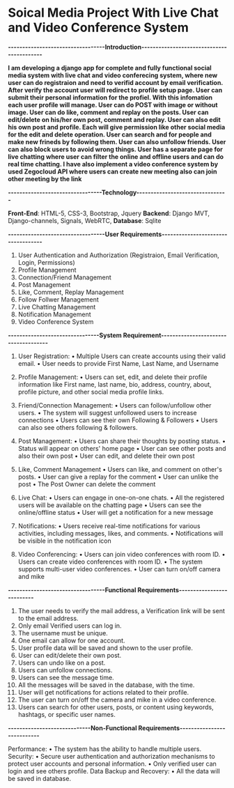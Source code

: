 # Soical Media Project With Live Chat and Video Conference System


**----------------------------------Introduction------------------------------------------**

**I am developing a django app for complete and fully functional social  media system with live chat and video conferecing system, where new user can do registraion and need to 
verifid account by email verification.  After verify the account user will redirect to profile setup page. User can submit their personal information for the profiel. With this
infomation each user profile will manage. User can do POST with image or without image. User can do like, comment and replay on the posts. User can edit/delete on his/her own 
post, comment and replay. User can also edit his own post and profile. Each will give permission like other social media for the edit and delete operation. User can search and for 
people and make new frineds by following them. User can also unfollow friends. User can also block users to avoid wrong things. User has a separate page for live chatting where 
user can filter the online and offline users and can do real time chatting. I have also implement a video conference system by used Zegocloud API where users can create new meeting
also can join other meeting by the link**




**---------------------------------Technology--------------------------------**

**Front-End**: HTML-5, CSS-3, Bootstrap, Jquery
**Backend**: Django MVT, Django-channels, Signals, WebRTC,
**Database**: Sqlite





**----------------------------------User Requirements-----------------------------------**

1.	User Authentication and Authorization (Registraion, Email Verification, Login, Permissions)
2.	Profile Management
3.	Connection/Friend Management
4.	Post Management
5.	Like, Comment, Replay Management
6.	Follow Follwer Management
7.	Live Chatting Management
8.	Notification Management
9.	Video Conference System



**--------------------------------System Requirement-------------------------------------**

1.	User Registration:
•	Multiple Users can create accounts using their valid email.
•	User needs to provide First Name, Last Name, and Username
2.	Profile Management:
•	Users can set, edit, and delete their profile information like First name, last name, bio, address, country, about, profile picture, and other social media profile links.
3.	Friend/Connection Management:
•	Users can follow/unfollow other users.
•	The system will suggest unfollowed users to increase connections
•	Users can see their own Following & Followers
•	Users can also see others following & followers.
4.	Post Management:
•	Users can share their thoughts by posting status.
•	Status will appear on others' home page
•	User can see other posts and also their own post
•	User can edit, and delete their own post

5.	Like, Comment Management
•	Users can like, and comment on other's posts.
•	User can give a replay for the comment
•	User can unlike the post
•	The Post Owner can delete the comment
6.	Live Chat:
•	Users can engage in one-on-one chats.
•	All the registered users will be available on the chatting page
•	Users can see the online/offline status
•	User will get a notification for a new message

7.	Notifications:
•	Users receive real-time notifications for various activities, including messages, likes, and comments.
•	Notifications will be visible in the notification icon

8.	Video Conferencing:
•	Users can join video conferences with room ID.
•	Users can create video conferences with room ID.
•	The system supports multi-user video conferences.
•	User can turn on/off camera and mike



**----------------------------------Functional Requirements--------------------------**

1.	The user needs to verify the mail address, a Verification link will be sent to the email address.
2.	Only email Verified users can log in.
3.	The username must be unique.
4.	One email can allow for one account.
5.	User profile data will be saved and shown to the user profile.
6.	User can edit/delete their own post.
7.	Users can undo like on a post.
8.	Users can unfollow connections.
9.	Users can see the message time.
10.	All the messages will be saved in the database, with the time.
11.	User will get notifications for actions related to their profile.
12.	The user can turn on/off the camera and mike in a video conference.
13.	Users can search for other users, posts, or content using keywords, hashtags, or specific user names.



**-----------------------------Non-Functional Requirements---------------------------**

Performance:
•	The system has the ability to handle multiple users.
Security:
•	Secure user authentication and authorization mechanisms to protect user accounts and personal information.
•	Only verified user can login and see others profile.
Data Backup and Recovery:
•	All the data will be saved in database.
